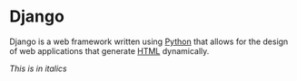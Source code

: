 # Django

Django is a web framework written using [Python](/wiki/Python) that allows for the design of web applications that generate [HTML](/wiki/HTML) dynamically.

_This is in italics_
